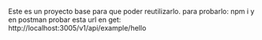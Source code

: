 Este es un proyecto base para que poder reutilizarlo.
para probarlo:
npm i
y en postman probar esta url en get:
http://localhost:3005/v1/api/example/hello
